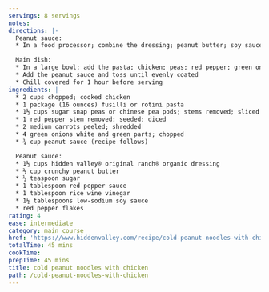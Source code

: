 ```yaml
---
servings: 8 servings
notes:
directions: |-
  Peanut sauce:
  * In a food processor; combine the dressing; peanut butter; soy sauce; vinegar; red pepper sauce; and sugar and process until smooth

  Main dish:
  * In a large bowl; add the pasta; chicken; peas; red pepper; green onion and carrot
  * Add the peanut sauce and toss until evenly coated
  * Chill covered for 1 hour before serving
ingredients: |-
  * 2 cups chopped; cooked chicken
  * 1 package (16 ounces) fusilli or rotini pasta
  * 1½ cups sugar snap peas or chinese pea pods; stems removed; sliced into 1-inch pieces
  * 1 red pepper stem removed; seeded; diced
  * 2 medium carrots peeled; shredded
  * 4 green onions white and green parts; chopped
  * ¾ cup peanut sauce (recipe follows)

  Peanut sauce:
  * 1½ cups hidden valley® original ranch® organic dressing
  * ⅔ cup crunchy peanut butter
  * ½ teaspoon sugar
  * 1 tablespoon red pepper sauce
  * 1 tablespoon rice wine vinegar
  * 1½ tablespoons low-sodium soy sauce
  * red pepper flakes
rating: 4
ease: intermediate
category: main course
href: 'https://www.hiddenvalley.com/recipe/cold-peanut-noodles-with-chicken/'
totalTime: 45 mins
cookTime:
prepTime: 45 mins
title: cold peanut noodles with chicken
path: /cold-peanut-noodles-with-chicken
---
```

